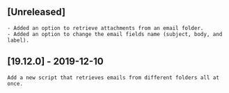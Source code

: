 ## [Unreleased]
    - Added an option to retrieve attachments from an email folder.
    - Added an option to change the email fields name (subject, body, and label).

## [19.12.0] - 2019-12-10
    Add a new script that retrieves emails from different folders all at once.
